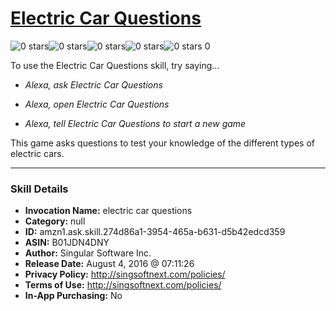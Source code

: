 # [Electric Car Questions](http://alexa.amazon.com/#skills/amzn1.ask.skill.274d86a1-3954-465a-b631-d5b42edcd359)
![0 stars](../../images/ic_star_border_black_18dp_1x.png)![0 stars](../../images/ic_star_border_black_18dp_1x.png)![0 stars](../../images/ic_star_border_black_18dp_1x.png)![0 stars](../../images/ic_star_border_black_18dp_1x.png)![0 stars](../../images/ic_star_border_black_18dp_1x.png) 0

To use the Electric Car Questions skill, try saying...

* *Alexa, ask Electric Car Questions*

* *Alexa, open Electric Car Questions*

* *Alexa, tell Electric Car Questions to start a new game*

This game asks questions to test your knowledge of the different types of electric cars.

***

### Skill Details

* **Invocation Name:** electric car questions
* **Category:** null
* **ID:** amzn1.ask.skill.274d86a1-3954-465a-b631-d5b42edcd359
* **ASIN:** B01JDN4DNY
* **Author:** Singular Software Inc.
* **Release Date:** August 4, 2016 @ 07:11:26
* **Privacy Policy:** http://singsoftnext.com/policies/
* **Terms of Use:** http://singsoftnext.com/policies/
* **In-App Purchasing:** No
